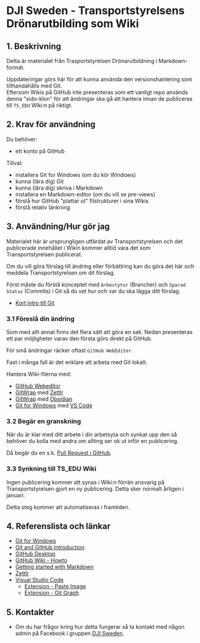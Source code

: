 # DJI Sweden - Transportstyrelsens Drönarutbilding som Wiki

## 1. Beskrivning

Detta är materialet från Trasportstyrelsen Drönarutbildning i Markdown-format.

Uppdateringar görs här för att kunna använda den versionshantering som tillhandahålls med Git.  
Eftersom Wikis på GitHub inte presenteras som ett vanligt repo används denna "sido-klon" för att ändringar ska gå att hantera innan de publiceras till `TS_EDU` Wiki:n på riktigt. 

## 2. Krav för användning

Du behöver:
* ett konto på GitHub

Tillval:
* installera Git for Windows (om du kör Windows)
* kunna (lära dig) Git
* kunna (lära dig) skriva i Markdown
* installera en Markdown-editor (om du vill se pre-views)
* förstå hur GitHub "plattar ut" filstrukturer i sina Wikis
* förstå relativ länkning

## 3. Användning/Hur gör jag

Materialet här är ursprungligen utfärdat av Transportstyrelsen och det publicerade innehållet i Wikin kommer alltid vara det som Transportstyrelsen publicerat.

Om du vill göra förslag till ändring eller förbättring kan du göra det här och meddela Transportstyrelsen om dit förslag.

Först måste du förstå konceptet med `Arbestytor` (Brancher) och `Sparad Status` (Commits) i Git så du vet hur och var du ska lägga ditt förslag.

* [Kort intro till Git](./000-Arbeta-med-GitHub/Kort_intro_till_git.md)

### 3.1 Föreslå din ändring

Som med allt annat finns det flera sätt att göra en sak. Nedan presenteras ett par möjligheter varav den första görs direkt på GitHub.

För små ändringar räcker oftast `GitHub WebEditor`. 

Fast i många fall är det enklare att arbeta med Git lokalt.

Hantera Wiki-filerna med:
* [GitHub Webeditor](./000-Arbeta-med-GitHub/Arbeta-med-GitHub-Web-Editor.md)
* [GitWrap]() med [Zettlr]()
* [GitWrap]() med [Obsidian]()
* [Git for Windows]() med [VS Code]()

### 3.2 Begär en granskning

När du är klar med ditt arbete i din arbetsyta och synkat upp den så behöver du kolla med andra om allting ser ok ut inför en publicering.

Då begär du en s.k. [Pull Request i GitHub](./000-Arbeta-med-GitHub/Gör-en-Pull-Request.md).

### 3.3 Synkning till TS_EDU Wiki

Ingen publicering kommer att synas i Wiki:n förrän ansvarig på Transportstyrelsen  gjort en ny publicering. Detta sker normalt årligen i januari.

Detta steg kommer att automatiseras i framtiden.

## 4. Referenslista och länkar

* [Git for Windows](https://git-scm.com/download/win)
* [Git and GitHub Introduction](https://www.w3schools.com/git/git_intro.asp?remote=github)
* [GitHub Desktop](https://desktop.github.com/)
* [GitHub Wiki - Howto](https://gist.github.com/subfuzion/0d3f19c4f780a7d75ba2)
* [Getting started with Markdown](https://www.markdownguide.org/getting-started/)
* [Zettlr](https://www.zettlr.com/download)
* [Visual Studio Code](https://code.visualstudio.com/download)
  * [Extension - Paste Image](https://marketplace.visualstudio.com/items?itemName=mushan.vscode-paste-image)
  * [Extension - Git Graph](https://marketplace.visualstudio.com/items?itemName=mhutchie.git-graph)

## 5. Kontakter

* Om du har frågor kring hur detta fungerar så ta kontakt med någon admin på Facebook i gruppen [DJI Sweden](https://www.facebook.com/groups/djisweden).
